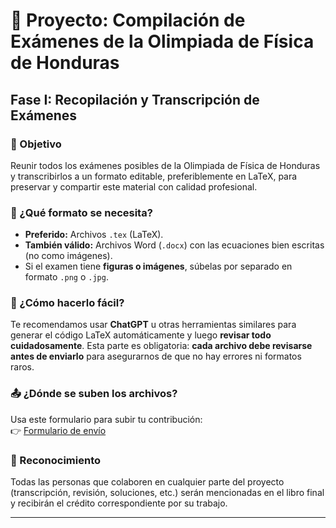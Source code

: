 # 📘 Proyecto: Compilación de Exámenes de la Olimpiada de Física de Honduras

## Fase I: Recopilación y Transcripción de Exámenes

### 🎯 Objetivo
Reunir todos los exámenes posibles de la Olimpiada de Física de Honduras y transcribirlos a un formato editable, preferiblemente en LaTeX, para preservar y compartir este material con calidad profesional.

### 📂 ¿Qué formato se necesita?
- **Preferido:** Archivos `.tex` (LaTeX).
- **También válido:** Archivos Word (`.docx`) con las ecuaciones bien escritas (no como imágenes).
- Si el examen tiene **figuras o imágenes**, súbelas por separado en formato `.png` o `.jpg`.

### 🧠 ¿Cómo hacerlo fácil?
Te recomendamos usar **ChatGPT** u otras herramientas similares para generar el código LaTeX automáticamente y luego **revisar todo cuidadosamente**. Esta parte es obligatoria: **cada archivo debe revisarse antes de enviarlo** para asegurarnos de que no hay errores ni formatos raros.

### 📤 ¿Dónde se suben los archivos?
Usa este formulario para subir tu contribución:  
👉 [Formulario de envío](https://docs.google.com/forms/d/17u4xeH2zRJor8LEAlfy4wzyZRFRvAB3xGvAV1Qcqim4)

### 🙌 Reconocimiento
Todas las personas que colaboren en cualquier parte del proyecto (transcripción, revisión, soluciones, etc.) serán mencionadas en el libro final y recibirán el crédito correspondiente por su trabajo.

---

